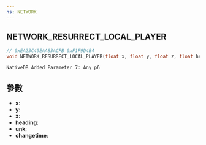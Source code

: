 ```yaml
---
ns: NETWORK
---
```

## NETWORK_RESURRECT_LOCAL_PLAYER

```c
// 0xEA23C49EAA83ACFB 0xF1F9D4B4
void NETWORK_RESURRECT_LOCAL_PLAYER(float x, float y, float z, float heading, BOOL unk, BOOL changetime);
```

```
NativeDB Added Parameter 7: Any p6
```

## 參數
* **x**: 
* **y**: 
* **z**: 
* **heading**: 
* **unk**: 
* **changetime**: 

